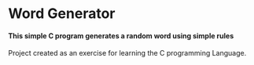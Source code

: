 # Word Generator

#### This simple C program generates a random word using simple rules

Project created as an exercise for learning the C programming Language.
